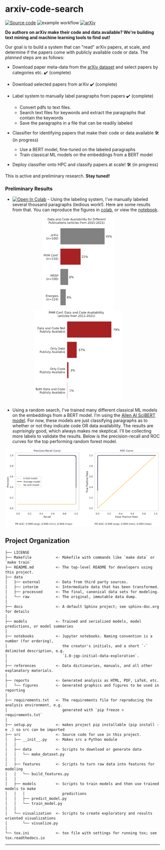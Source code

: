 arxiv-code-search
==============================
[![Source code](https://img.shields.io/badge/code-PyTorch-009900.svg)](https://github.com/tvhahn/arxiv-code-search/blob/master/src/models/train_model.py) ![example workflow](https://github.com/tvhahn/arxiv-code-search/actions/workflows/main.yml/badge.svg) [![arXiv](https://img.shields.io/badge/arXiv-2205.15489-b31b1b.svg)](https://arxiv.org/abs/2205.15489)

**Do authors on arXiv make their code and data available? We're building text mining and machine learning tools to find out!**

Our goal is to build a system that can "read" arXiv papers, at scale, and determine if the papers come with publicly available code or data. The *planned* steps are as follows:

* Download paper meta-data from the [arXiv dataset](https://www.kaggle.com/datasets/Cornell-University/arxiv) and select papers by categories etc. ✔️ (complete)

* Download selected papers from arXiv ✔️ (complete)

* Label system to manually label paragraphs from papers ✔️ (complete)

  * Convert pdfs to text files.
  * Search text files for keywords and extract the paragraphs that contain the keywords
  * Save the paragraphs in a file that can be readily labeled

* Classifier for identifying papers that make their code or data available 🛠️ (in progress)

  * Use a BERT model, fine-tuned on the labeled paragraphs
  * Train classical ML models on the embeddings from a BERT model

* Deploy classifier onto HPC and classify papers at scale! 🛠️ (in progress)

This is active and preliminary research. **Stay tuned!**

### Preliminary Results
* [![Open In Colab](https://colab.research.google.com/assets/colab-badge.svg)](https://colab.research.google.com/github/tvhahn/arxiv-code-search/blob/master/notebooks/summarize_manual_labels.ipynb) - Using the labeling system, I've manually labeled several thousand paragraphs (tedious work!). Here are some results from that. You can reproduce the figures in [colab](https://colab.research.google.com/github/tvhahn/arxiv-code-search/blob/master/notebooks/summarize_manual_labels.ipynb), or view the [notebook](https://github.com/tvhahn/arxiv-code-search/blob/master/notebooks/summarize_manual_labels.ipynb).

<p align="center">
  <img alt="article percent by publisher" src="./reports/figures/article_pcts_by_publisher.png" height="300px">
&nbsp; &nbsp; &nbsp; &nbsp;
  <img alt="article percentages for the phm conference" src="./reports/figures/article_pcts_phm_conf.png" height="300px">
&nbsp; &nbsp; &nbsp; &nbsp;
</p>

* Using a random search, I've trained many different classical ML models on the embeddings from a BERT model. I'm using the [Allen AI SciBERT model](https://github.com/allenai/scibert). For now, these models are just classifying paragraphs as to whether or not they indicate code OR data availability. The results are *suprisingly* good, which always makes me skeptical. I'll be collecting more labels to validate the results. Below is the precision-recall and ROC curves for the top performing random forest model.

<p align="center">
  <img alt="precision-recall and roc curves for top-performing rf model" src="./reports/figures/curve_18755424_rf_2022-06-04-0056-01_papers1.png" width="600px">
</p>

Project Organization
------------

    ├── LICENSE
    ├── Makefile           <- Makefile with commands like `make data` or `make train`
    ├── README.md          <- The top-level README for developers using this project.
    ├── data
    │   ├── external       <- Data from third party sources.
    │   ├── interim        <- Intermediate data that has been transformed.
    │   ├── processed      <- The final, canonical data sets for modeling.
    │   └── raw            <- The original, immutable data dump.
    │
    ├── docs               <- A default Sphinx project; see sphinx-doc.org for details
    │
    ├── models             <- Trained and serialized models, model predictions, or model summaries
    │
    ├── notebooks          <- Jupyter notebooks. Naming convention is a number (for ordering),
    │                         the creator's initials, and a short `-` delimited description, e.g.
    │                         `1.0-jqp-initial-data-exploration`.
    │
    ├── references         <- Data dictionaries, manuals, and all other explanatory materials.
    │
    ├── reports            <- Generated analysis as HTML, PDF, LaTeX, etc.
    │   └── figures        <- Generated graphics and figures to be used in reporting
    │
    ├── requirements.txt   <- The requirements file for reproducing the analysis environment, e.g.
    │                         generated with `pip freeze > requirements.txt`
    │
    ├── setup.py           <- makes project pip installable (pip install -e .) so src can be imported
    ├── src                <- Source code for use in this project.
    │   ├── __init__.py    <- Makes src a Python module
    │   │
    │   ├── data           <- Scripts to download or generate data
    │   │   └── make_dataset.py
    │   │
    │   ├── features       <- Scripts to turn raw data into features for modeling
    │   │   └── build_features.py
    │   │
    │   ├── models         <- Scripts to train models and then use trained models to make
    │   │   │                 predictions
    │   │   ├── predict_model.py
    │   │   └── train_model.py
    │   │
    │   └── visualization  <- Scripts to create exploratory and results oriented visualizations
    │       └── visualize.py
    │
    └── tox.ini            <- tox file with settings for running tox; see tox.readthedocs.io


--------
